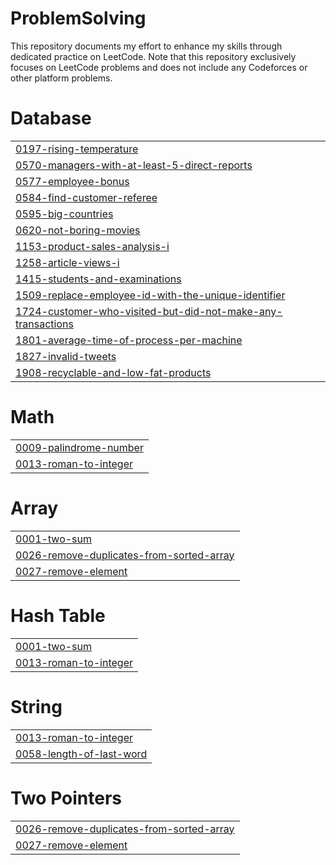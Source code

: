 # ProblemSolving
This repository documents my effort to enhance my skills through dedicated practice on LeetCode.
Note that this repository exclusively focuses on LeetCode problems and does not include any Codeforces or other platform problems.


# Database
|  |
| ------- |
| [0197-rising-temperature](https://github.com/andrewayyman/ProblemSolving/tree/master/0197-rising-temperature) |
| [0570-managers-with-at-least-5-direct-reports](https://github.com/andrewayyman/ProblemSolving/tree/master/0570-managers-with-at-least-5-direct-reports) |
| [0577-employee-bonus](https://github.com/andrewayyman/ProblemSolving/tree/master/0577-employee-bonus) |
| [0584-find-customer-referee](https://github.com/andrewayyman/ProblemSolving/tree/master/0584-find-customer-referee) |
| [0595-big-countries](https://github.com/andrewayyman/ProblemSolving/tree/master/0595-big-countries) |
| [0620-not-boring-movies](https://github.com/andrewayyman/ProblemSolving/tree/master/0620-not-boring-movies) |
| [1153-product-sales-analysis-i](https://github.com/andrewayyman/ProblemSolving/tree/master/1153-product-sales-analysis-i) |
| [1258-article-views-i](https://github.com/andrewayyman/ProblemSolving/tree/master/1258-article-views-i) |
| [1415-students-and-examinations](https://github.com/andrewayyman/ProblemSolving/tree/master/1415-students-and-examinations) |
| [1509-replace-employee-id-with-the-unique-identifier](https://github.com/andrewayyman/ProblemSolving/tree/master/1509-replace-employee-id-with-the-unique-identifier) |
| [1724-customer-who-visited-but-did-not-make-any-transactions](https://github.com/andrewayyman/ProblemSolving/tree/master/1724-customer-who-visited-but-did-not-make-any-transactions) |
| [1801-average-time-of-process-per-machine](https://github.com/andrewayyman/ProblemSolving/tree/master/1801-average-time-of-process-per-machine) |
| [1827-invalid-tweets](https://github.com/andrewayyman/ProblemSolving/tree/master/1827-invalid-tweets) |
| [1908-recyclable-and-low-fat-products](https://github.com/andrewayyman/ProblemSolving/tree/master/1908-recyclable-and-low-fat-products) |
# Math
|  |
| ------- |
| [0009-palindrome-number](https://github.com/andrewayyman/ProblemSolving/tree/master/0009-palindrome-number) |
| [0013-roman-to-integer](https://github.com/andrewayyman/ProblemSolving/tree/master/0013-roman-to-integer) |
# Array
|  |
| ------- |
| [0001-two-sum](https://github.com/andrewayyman/ProblemSolving/tree/master/0001-two-sum) |
| [0026-remove-duplicates-from-sorted-array](https://github.com/andrewayyman/ProblemSolving/tree/master/0026-remove-duplicates-from-sorted-array) |
| [0027-remove-element](https://github.com/andrewayyman/ProblemSolving/tree/master/0027-remove-element) |
# Hash Table
|  |
| ------- |
| [0001-two-sum](https://github.com/andrewayyman/ProblemSolving/tree/master/0001-two-sum) |
| [0013-roman-to-integer](https://github.com/andrewayyman/ProblemSolving/tree/master/0013-roman-to-integer) |
# String
|  |
| ------- |
| [0013-roman-to-integer](https://github.com/andrewayyman/ProblemSolving/tree/master/0013-roman-to-integer) |
| [0058-length-of-last-word](https://github.com/andrewayyman/ProblemSolving/tree/master/0058-length-of-last-word) |
# Two Pointers
|  |
| ------- |
| [0026-remove-duplicates-from-sorted-array](https://github.com/andrewayyman/ProblemSolving/tree/master/0026-remove-duplicates-from-sorted-array) |
| [0027-remove-element](https://github.com/andrewayyman/ProblemSolving/tree/master/0027-remove-element) |